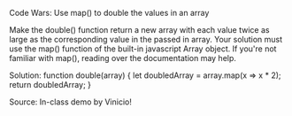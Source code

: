 Code Wars: Use map() to double the values in an array


Make the double() function return a new array with each value twice as large as the corresponding value in the passed in array. Your solution must use the map() function of the built-in javascript Array object. If you're not familiar with map(), reading over the documentation may help.

 Solution:
 function double(array) {
  let doubledArray = array.map(x => x * 2);
  return doubledArray;
}

Source:  In-class demo by Vinicio!